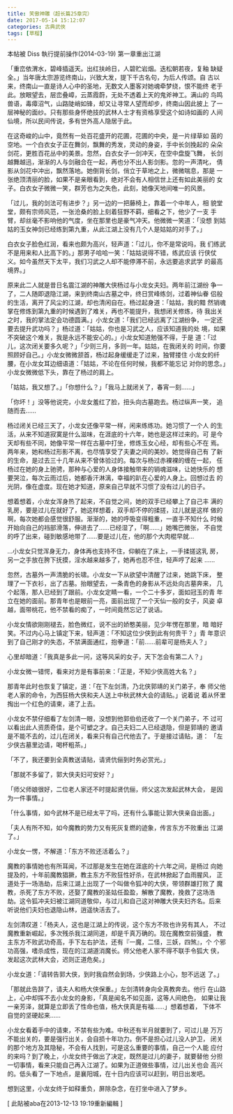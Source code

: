 ```yaml
---
title: 笑傲神雕（超长篇25章完）
date: 2017-05-14 15:12:07
categories: 古典武俠
tags: [草榴]
---
```

本帖被 Diss 執行提前操作(2014-03-19)
第一章重出江湖

「重峦依渭水，碧峰插遥天。出红扶岭日，人碧贮岩烟。迭松朝若夜，复釉
缺疑全。」当年唐太宗游览终南山，兴致大发，提下千古名句，为后人传颂。自
古以来，终南山一直是诗人心中的圣地，无数文人墨客对她魂牵梦绕，恨不能终
老于此。放眼望去，层峦叠嶂，云蒸霞蔚，无处不透着上天的鬼斧神工。满山的
鸟鸣兽语，毒瘴沼气，山路陡峭如锋，却又让寻常人望而却步，终南山因此披上
了一层神秘的面纱。只有那些身怀绝技的武林人士才有资格享受这个如诗如画的
人间仙境，所以民间传说，多有世外高人隐居于此。

在这奇峻的山中，竟然有一处百花盛开的花圃，花圃的中央，是一片绿草如
茵的空地。一个白衣女子正在舞剑，飘舞的秀发，灵动的身姿，手中长剑挽起的
朵朵剑花，更胜百花丛中的美景。忽然，白衣女子一剑冲天，在空中盘旋飞舞，
长剑越舞越迅，渐渐的人与剑融合在一起，再也分不出人影剑影。忽的一声清叱，
倩影从剑花中冲出，飘然落地。她倒背长剑，俏立于草地之上，微微喘息，那是
一张绝顶清丽的脸，如果不是亲眼看到，绝对不会有人相信世上还有如此美丽的
女子。白衣女子微微一笑，群芳也为之失色，此刻，她像天地间唯一的风景。

「过儿，我的剑法可有进步？」另一边的一把藤椅上，靠着一个中年人，相
貌堂堂，颇有宗师风范，一张沧桑的脸上刻着狂野不羁，细看之下，他少了一支
手臂，却丝毫不影响他的气度，坐在那里也是豪气冲天。他微微一笑道：「没想
到姑姑的玉女神剑已经练到第九重，从此江湖上没有几个人是姑姑的对手了。」

白衣女子脸色红润，看来也颇为高兴，轻声道：「过儿，你不是常说吗，我
们练武不是用来和人比高下的。」那男子哈哈一笑：「姑姑说得不错，练武应该
行侠仗义。如今虽然天下太平，我们习武之人却不能停滞不前，永远要追求武学
的最高境界。」

原来此二人就是昔日名震江湖的神雕大侠杨过与小龙女夫妇。两年前江湖纷
争一了，二人随即退隐江湖，来到终南山古墓之中，终日赏峰练剑，过着神仙眷
侣般的生活，离开了风尘的江湖，却也清闲自在。杨过起身道：「姑姑，我的黯
然销魂掌在修炼到第九重的时候遇到了难关，再也不能提升，我想闭关修炼，待
我出关之时，我的掌法定会功德圆满。」小龙女道：「我们已经远离了江湖纷争，
一定还要去提升武功吗？」杨过道：「姑姑，你也是习武之人，应该知道我的处
境，如果不突破这个难关，我是永远不能安心的。」小龙女知道勉强不得，于是
道：「过儿，这次闭关要多久呢？」「少则三月，多则一年。姑姑，在我闭关的
时间，你要照顾好自己。」小龙女微微颔首，杨过起身缓缓走了过来，独臂搂住
小龙女的纤腰，在小龙女耳边细语道：「姑姑，不论在任何时候，我都不能忘记
对你的思念。」小龙女微微低下头，靠在了杨过的肩上。

「姑姑，我又想了。」「你想什么？」「我马上就闭关了，春宵一刻……」

「你坏！」没等他说完，小龙女羞红了脸，扭头向古墓跑去。杨过纵声一笑，
追随而去……

杨过闭关已经三天了，小龙女还像平常一样，闲来练练功。她习惯了一个人
的生活，从来不知道寂寞是什么滋味，在涯底的十六年，她也是这样过来的。可
是今天却有些不同，她像平常一样在古墓中打坐，修炼玉女心经，却有些心不在
焉。两年来，她和杨过形影不离，也尽情享受了夫妻之间的美妙。她觉得自己有
了新的生命，是过去三十几年从来不曾体验过的。每次与杨过赤裸裸的缠在一起，
任杨过在她的身上驰骋，那种与心爱的人身体接触带来的销魂滋味，让她快乐的
想要哭泣，每次云雨过后，她都香汗淋漓，幸福的趴在心爱的人身上。回想过去
的光阴，像在虚度。现在她才知道，原来自己早就不习惯了没有过儿的日子。

想着想着，小龙女浑身热了起来，不自觉之间，她的双手已经攀上了自己丰
满的乳房，要是过儿在就好了，她这样想着，双手却不停的揉搓，过儿就是这样
做的啊，每次她都会感觉很舒服。渐渐的，她的呼吸变得粗重，一直手不知什么
时候开始向自己的裆部滑落，伸进去了……已经湿了，「啊……」她嘴巴微张，
不自觉的呼了出来，碰到敏感地带了……要是过儿在，他的那个大肉棍早就…

…小龙女只觉浑身无力，身体再也支持不住，仰躺在了床上，一手揉搓这乳
房，另一之手放在胯下抚摸，淫水越来越多了，她再也忍不住，轻声哼了起来
……

忽然，古墓外一声清脆的长啸。小龙女一下从欲望中清醒了过来，她跳下床，
整理了一下衣衫，出了古墓。抬眼望去，一条青色的身影从不远处向古墓奔来，
几个起落，那人已经到了跟前。小龙女定睛一看，一个二十多岁，面如冠玉的青
年立在她的面前。那青年也是眼前一亮，面前出现了一个天仙一般的女子，风姿
卓越，面带桃花，他不禁看的痴了，一时间竟然忘记了说话。

小龙女情欲刚刚褪去，脸色微红，说不出的娇憨美丽，见少年愣在那里，暗
暗好笑。不过内心马上镇定下来，轻声道：「不知这位少侠到此有何贵干？」青
年意识到了自己刚才的失态，不禁满面通红，抱拳道：「前……前辈可是杨夫人？」

心里却暗道：「我真是多此一问，这等风采的女子，天下怎会有第二人？」

小龙女微一错愕，看来对方是有事前来：「正是，不知少侠高姓大名？」

那青年此时也恢复了镇定，道：「在下左剑清，乃北侠郭靖的关门弟子，奉
师父他老人家的命令，为西狂杨大侠和夫人送上中秋武林大会的请贴。」说着说
着从怀里掏出一个红色的请柬，递了上去。

小龙女不禁仔细看了左剑清一眼，没想到他郭伯伯还收了一个关门弟子，不
过可以看出此人资质奇佳，是个可塑之才。自己夫妇二人已经退隐，但是郭靖的
邀请是不能不去的，过儿在闭关，看来只有自己代他去了。于是接过请贴，道：
「左少侠古墓里边请，喝杯粗茶。」

「不了，我还要到全真教送请贴，请贤伉俪到时务必赏光。」

「那就不多留了，郭大侠夫妇可安好？」

「师父师娘很好，二位老人家还不时提起贤伉俪，师父这次发起武林大会，
是因为一件事情。」

「什么事情，如今武林不是已经太平了吗，还有什么事能让郭大侠亲自出面。」

「夫人有所不知，如今魔教的势力又有死灰复燃的迹象，传言东方不败重出
江湖了。」

小龙女一愣，不解道：「东方不败还活着么？」

魔教的事情她也有所耳闻，不过那是发生在她在涯底的十六年之间，是杨过
向她提及的，十年前魔教猖獗，教主东方不败狂性好杀，在武林掀起了血雨腥风，
正道处于一场浩劫，后来江湖上出现了一个叫做令狐冲的大侠，带领群雄打败了
魔教，杀死了东方不败，还娶了魔教的圣姑任盈盈，解散了魔教，挽救了这场浩
劫。这令狐冲夫妇被江湖同道敬仰，与过儿和自己这对神雕大侠夫妇齐名。后来
听说他们夫妇也退隐山林，逍遥快活去了。

左剑清叹道：「杨夫人，这也是江湖上的传说，这个东方不败也许另有其人，
不过魔教重新崛起，多次残杀我江湖同道，却是千真万确的。现在魔教空前强盛，
教主东方不败武功奇高，手下左右护法，还有『一魔，二怪，三妖，四煞』，个
个邪功高强，嗜杀成性，现在的江湖道消魔长。师父他老人家不得不联手令狐大
侠，发起这次武林大会，迟则正道危矣。」

小龙女道：「请转告郭大侠，到时我自然会到场，少侠路上小心，恕不远送
了。」

「那就此告辞了，请夫人和杨大侠保重。」左剑清转身向全真教奔去。他行
在山路上，心中却挥不去小龙女的身影，「真是闻名不如见面，这等人间绝色，
如果让我一亲芳泽，就算是立即丢了性命也值，杨大侠真是有福……」想着想着，
下体不自觉的坚硬起来……

小龙女看着手中的请柬，不禁有些为难。中秋还有半月就要到了，可过儿是
万万不能出关的，要是强行出关，会自损十年功力。倒不是担心过儿没人护卫，
闭关的那个地方及其隐秘，不会有人找到，可是这么重要的事情，自己一个人能
应付的来吗？到了晚上，小龙女终于做出了决定，既然是过儿的妻子，就要替他
分担一切事情，看来只能自己再入江湖了。如果为正道做些事情，过儿出关也会
高兴的。低头看了一下地点，是襄阳城，在十日内应该可以赶到，明日出发吧。

想到这里，小龙女终于如释重负，屏除杂念，在打坐中进入了梦乡。


[ 此貼被aba在2013-12-13 19:19重新編輯 ]